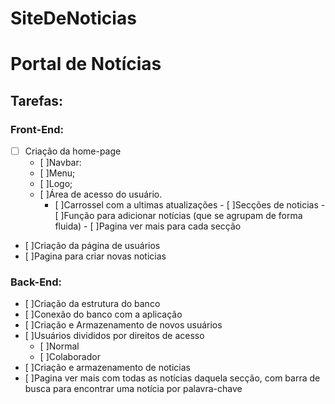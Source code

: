 # SiteDeNoticias

# Portal de Notícias
## Tarefas:
### Front-End:
   - [ ] Criação da home-page
	 - [ ]Navbar:
	 - [ ]Menu;
      - [ ]Logo; 
      - [ ]Área de acesso do usuário.
	    - [ ]Carrossel com a ultimas atualizações
	- [ ]Secções de noticias 
	- [ ]Função para adicionar notícias (que se agrupam de forma fluida)
 	- [ ]Pagina ver mais para cada secção
  - [ ]Criação da página de usuários
  - [ ]Pagina para criar novas noticias

### Back-End:
  - [ ]Criação da estrutura do banco
  - [ ]Conexão do banco com a aplicação 
  - [ ]Criação e Armazenamento de novos usuários
  - [ ]Usuários divididos por direitos de acesso
	   - [ ]Normal
	   - [ ]Colaborador
  - [ ]Criação e armazenamento de noticias
  - [ ]Pagina ver mais com todas as notícias daquela secção, com barra de busca para encontrar uma notícia por palavra-chave




